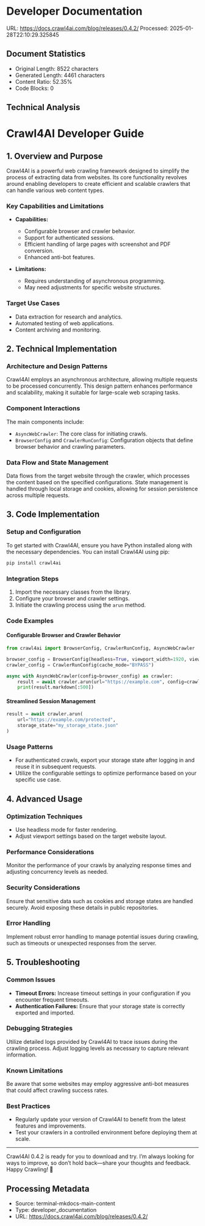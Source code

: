 # Developer Documentation
URL: https://docs.crawl4ai.com/blog/releases/0.4.2/
Processed: 2025-01-28T22:10:29.325845

## Document Statistics
- Original Length: 8522 characters
- Generated Length: 4461 characters
- Content Ratio: 52.35%
- Code Blocks: 0

## Technical Analysis
# Crawl4AI Developer Guide

## 1. Overview and Purpose

Crawl4AI is a powerful web crawling framework designed to simplify the process of extracting data from websites. Its core functionality revolves around enabling developers to create efficient and scalable crawlers that can handle various web content types. 

### Key Capabilities and Limitations
- **Capabilities:**
  - Configurable browser and crawler behavior.
  - Support for authenticated sessions.
  - Efficient handling of large pages with screenshot and PDF conversion.
  - Enhanced anti-bot features.

- **Limitations:**
  - Requires understanding of asynchronous programming.
  - May need adjustments for specific website structures.

### Target Use Cases
- Data extraction for research and analytics.
- Automated testing of web applications.
- Content archiving and monitoring.

## 2. Technical Implementation

### Architecture and Design Patterns
Crawl4AI employs an asynchronous architecture, allowing multiple requests to be processed concurrently. This design pattern enhances performance and scalability, making it suitable for large-scale web scraping tasks.

### Component Interactions
The main components include:
- `AsyncWebCrawler`: The core class for initiating crawls.
- `BrowserConfig` and `CrawlerRunConfig`: Configuration objects that define browser behavior and crawling parameters.

### Data Flow and State Management
Data flows from the target website through the crawler, which processes the content based on the specified configurations. State management is handled through local storage and cookies, allowing for session persistence across multiple requests.

## 3. Code Implementation

### Setup and Configuration
To get started with Crawl4AI, ensure you have Python installed along with the necessary dependencies. You can install Crawl4AI using pip:

```bash
pip install crawl4ai
```

### Integration Steps
1. Import the necessary classes from the library.
2. Configure your browser and crawler settings.
3. Initiate the crawling process using the `arun` method.

### Code Examples

#### Configurable Browser and Crawler Behavior
```python
from crawl4ai import BrowserConfig, CrawlerRunConfig, AsyncWebCrawler

browser_config = BrowserConfig(headless=True, viewport_width=1920, viewport_height=1080)
crawler_config = CrawlerRunConfig(cache_mode="BYPASS")

async with AsyncWebCrawler(config=browser_config) as crawler:
    result = await crawler.arun(url="https://example.com", config=crawler_config)
    print(result.markdown[:500])
```

#### Streamlined Session Management
```python
result = await crawler.arun(
    url="https://example.com/protected",
    storage_state="my_storage_state.json"
)
```

### Usage Patterns
- For authenticated crawls, export your storage state after logging in and reuse it in subsequent requests.
- Utilize the configurable settings to optimize performance based on your specific use case.

## 4. Advanced Usage

### Optimization Techniques
- Use headless mode for faster rendering.
- Adjust viewport settings based on the target website layout.

### Performance Considerations
Monitor the performance of your crawls by analyzing response times and adjusting concurrency levels as needed.

### Security Considerations
Ensure that sensitive data such as cookies and storage states are handled securely. Avoid exposing these details in public repositories.

### Error Handling
Implement robust error handling to manage potential issues during crawling, such as timeouts or unexpected responses from the server.

## 5. Troubleshooting

### Common Issues
- **Timeout Errors:** Increase timeout settings in your configuration if you encounter frequent timeouts.
- **Authentication Failures:** Ensure that your storage state is correctly exported and imported.

### Debugging Strategies
Utilize detailed logs provided by Crawl4AI to trace issues during the crawling process. Adjust logging levels as necessary to capture relevant information.

### Known Limitations
Be aware that some websites may employ aggressive anti-bot measures that could affect crawling success rates.

### Best Practices
- Regularly update your version of Crawl4AI to benefit from the latest features and improvements.
- Test your crawlers in a controlled environment before deploying them at scale.

---

Crawl4AI 0.4.2 is ready for you to download and try. I’m always looking for ways to improve, so don’t hold back—share your thoughts and feedback. Happy Crawling! 🚀

## Processing Metadata
- Source: terminal-mkdocs-main-content
- Type: developer_documentation
- URL: https://docs.crawl4ai.com/blog/releases/0.4.2/

